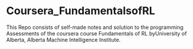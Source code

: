 # Coursera_FundamentalsofRL
This Repo consists of self-made notes and solution to the programming Assessments of the coursera course Fundamentals of RL byUniversity of Alberta, Alberta Machine Intelligence Institute.
